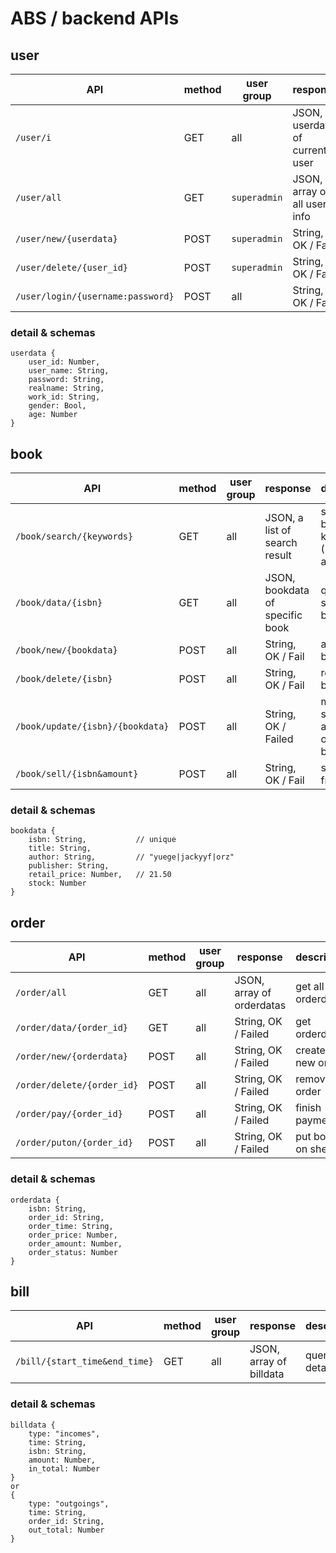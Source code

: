 # ABS / backend APIs

## user

| API | method | user group | response | description |
| --- | --- | --- | --- | --- |
| `/user/i` | GET | all | JSON, userdata of current user | query current user |
| `/user/all` | GET | `superadmin` | JSON, array of all users' info | get all users |
| `/user/new/{userdata}` | POST | `superadmin` | String, OK / Fail | create a new user |
| `/user/delete/{user_id}` | POST | `superadmin` | String, OK / Fail | delete a user |
| `/user/login/{username:password}` | POST | all | String, OK / Fail | login |

### detail & schemas

	userdata {
		user_id: Number,
		user_name: String,
		password: String,
		realname: String,
		work_id: String,
		gender: Bool,
		age: Number
	}

## book

| API | method | user group | response | description |
| --- | --- | --- | --- | --- |
| `/book/search/{keywords}` | GET | all | JSON, a list of search result | search books by keywords (ISBN, authors, ..) |
| `/book/data/{isbn}` | GET | all | JSON, bookdata of specific book | query for specific book |
| `/book/new/{bookdata}` | POST | all | String, OK / Fail | add a new book |
| `/book/delete/{isbn}` | POST | all | String, OK / Fail | remove a book |
| `/book/update/{isbn}/{bookdata}` | POST | all | String, OK / Failed | modify some attributes of specific book |
| `/book/sell/{isbn&amount}` | POST | all | String, OK / Fail | sell books from stock |

### detail & schemas

	bookdata {
		isbn: String,			// unique
		title: String,
		author: String,			// "yuege|jackyyf|orz"
		publisher: String,
		retail_price: Number,	// 21.50
		stock: Number
	}

## order

| API | method | user group | response | description |
| --- | --- | --- | --- | --- |
| `/order/all` | GET | all | JSON, array of orderdatas | get all orderdata |
| `/order/data/{order_id}` | GET | all | String, OK / Failed | get orderdata |
| `/order/new/{orderdata}` | POST | all | String, OK / Failed | create a new order |
| `/order/delete/{order_id}` | POST | all | String, OK / Failed | remove an order |
| `/order/pay/{order_id}` | POST | all | String, OK / Failed | finish payment |
| `/order/puton/{order_id}` | POST | all | String, OK / Failed | put books on shelf |

### detail & schemas

	orderdata {
		isbn: String,
		order_id: String,
		order_time: String,
		order_price: Number,
		order_amount: Number,
		order_status: Number
	}

## bill

| API | method | user group | response | description |
| --- | --- | --- | --- | --- |
| `/bill/{start_time&end_time}` | GET | all | JSON, array of billdata | query bill details |

### detail & schemas

	billdata {
		type: "incomes",
		time: String,
		isbn: String,
		amount: Number,
		in_total: Number
	}
	or 
	{
		type: "outgoings",
		time: String,
		order_id: String,
		out_total: Number
	}
